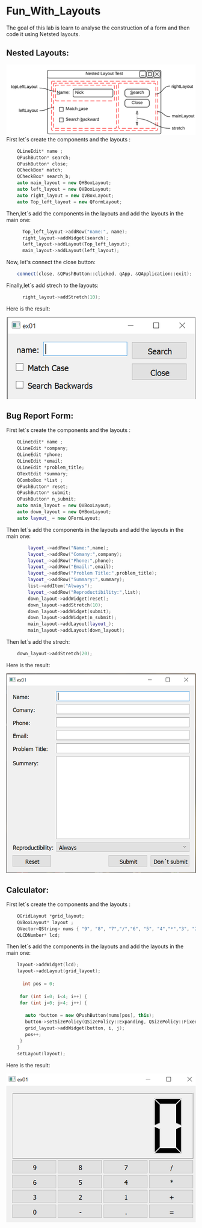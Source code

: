 # Fun_With_Layouts
The goal of this lab is learn to analyse the construction of a form and then code it using Netsted layouts.

## Nested Layouts: 

![image](https://github.com/imane0101010/Fun_With_Layouts/blob/1f47058dbb68d31cad89dfa30402246b09205cd8/C.PNG)
First let´s create the components and the layouts :
    
``` cpp
    QLineEdit* name ;
    QPushButton* search;
    QPushButton* close;
    QCheckBox* match;
    QCheckBox* search_b;
    auto main_layout = new QHBoxLayout;
    auto left_layout = new QVBoxLayout;
    auto right_layout = new QVBoxLayout;
    auto Top_left_layout = new QFormLayout;
```
    
  Then,let´s add the components in the layouts and add the layouts in the main one:
    
``` cpp
      Top_left_layout->addRow("name:", name);
      right_layout->addWidget(search);
      left_layout->addLayout(Top_left_layout);
      main_layout->addLayout(left_layout);
 ```
      
Now, let's connect the close button:
``` cpp
    connect(close, &QPushButton::clicked, qApp, &QApplication::exit);
 ```
Finally,let´s add strech to the layouts:
``` cpp
      right_layout->addStretch(10);
 ```      
Here is the result:

![image](https://github.com/imane0101010/Fun_With_Layouts/blob/80167854cdfdbf1928609e18af25aa82aebf1a7b/B.PNG)


## Bug Report Form:

First let´s create the components and the layouts : 
``` cpp
    QLineEdit* name ;
    QLineEdit *company;
    QLineEdit *phone;
    QLineEdit *email;
    QLineEdit *problem_title;
    QTextEdit *summary;
    QComboBox *list ;
    QPushButton* reset;
    QPushButton* submit;
    QPushButton* n_submit;
    auto main_layout = new QVBoxLayout;
    auto down_layout = new QHBoxLayout;
    auto layout_ = new QFormLayout;
 ``` 
Then let´s add the components in the layouts and add the layouts in the main one:
``` cpp
        layout_->addRow("Name:",name);
        layout_->addRow("Comany:",company);
        layout_->addRow("Phone:",phone);
        layout_->addRow("Email:",email);
        layout_->addRow("Problem Title:",problem_title);
        layout_->addRow("Summary:",summary);
        list->addItem("Always");
        layout_->addRow("Reproductibility:",list);
        down_layout->addWidget(reset);
        down_layout->addStretch(10);
        down_layout->addWidget(submit);
        down_layout->addWidget(n_submit);
        main_layout->addLayout(layout_);
        main_layout->addLayout(down_layout);

 ```    
Then let´s add the strech:
``` cpp      
    down_layout->addStretch(20);
 ```
Here is the result:

![image](https://github.com/imane0101010/Fun_With_Layouts/blob/9f81e1afc33772d61c0fdf9fe3a8ab3a3f965eea/A.PNG)
   
## Calculator:

First let´s create the components and the layouts : 
``` cpp    
    QGridLayout *grid_layout;
    QVBoxLayout* layout ;
    QVector<QString> nums { "9", "8", "7","/","6", "5", "4","*","3", "2", "1","0","+", "-", ".", "=" };
    QLCDNumber* lcd;
 ```    
 
Then let´s add the components in the layouts and add the layouts in the main one:
``` cpp   
    layout->addWidget(lcd);
    layout->addLayout(grid_layout);

      int pos = 0;

     for (int i=0; i<4; i++) {
     for (int j=0; j<4; j++) {

       auto *button = new QPushButton(nums[pos], this);
       button->setSizePolicy(QSizePolicy::Expanding, QSizePolicy::Fixed);
       grid_layout->addWidget(button, i, j);
       pos++;
     }
    }
    setLayout(layout);
 ```
Here is the result:

![image](https://github.com/imane0101010/Fun_With_Layouts/blob/66e93c1829f5ccd64fabd457be3134866f8984be/D1.png)
   

